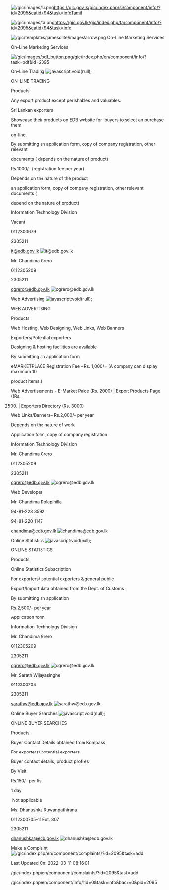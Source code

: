 <!-- Source: https://gic.gov.lk/gic/index.php/en/component/info/?id=2095&catid=94&task=info -->

![/gic/images/si.png](/gic/images/si.png)https://gic.gov.lk/gic/index.php/si/component/info/?id=2095&catid=94&task=infoTamil

![/gic/images/ta.png](/gic/images/ta.png)https://gic.gov.lk/gic/index.php/ta/component/info/?id=2095&catid=94&task=info

![/gic/templates/jamesolite/images/arrow.png](/gic/templates/jamesolite/images/arrow.png) On-Line Marketing Services

On-Line Marketing Services

![/gic/images/pdf_button.png](/gic/images/pdf_button.png)/gic/index.php/en/component/info/?task=pdf&id=2095

On–Line Trading ![javascript:void(null);](javascript:void(null);)

ON–LINE TRADING

Products

Any export product except perishables and valuables.

Sri Lankan exporters

Showcase their products on EDB website for  buyers to select an purchase them

on-line.

By submitting an application form, copy of company registration, other relevant

documents ( depends on the nature of product)

Rs.1000/- (registration fee per year)

Depends on the nature of the product

an application form, copy of company registration, other relevant documents (

depend on the nature of product)

Information Technology Division

Vacant

0112300679

2305211

it@edb.gov.lk ![it@edb.gov.lk](it@edb.gov.lk)

Mr. Chandima Grero

0112305209

2305211

cgrero@edb.gov.lk ![cgrero@edb.gov.lk](cgrero@edb.gov.lk)

Web Advertising ![javascript:void(null);](javascript:void(null);)

WEB ADVERTISING

Products

Web Hosting, Web Designing, Web Links, Web Banners

Exporters/Potential exporters

Designing & hosting facilities are available

By submitting an application form

eMARKETPLACE Registration Fee - Rs. 1,000/= (A company can display maximum 10

product items.)

Web Advertisements - E-Market Palce (Rs. 2000) | Export Products Page ((Rs.

2500) | Exporters Directory (Rs. 3000)

Web Links/Banners– Rs.2,000/- per year

Depends on the nature of work

Application form, copy of company registration

Information Technology Division

Mr. Chandima Grero

0112305209

2305211

cgrero@edb.gov.lk ![cgrero@edb.gov.lk](cgrero@edb.gov.lk)

Web Developer

Mr. Chandima Dolapihilla

94-81-223 3592

94-81-220 1147

chandima@edb.gov.lk ![chandima@edb.gov.lk](chandima@edb.gov.lk)

Online Statistics ![javascript:void(null);](javascript:void(null);)

ONLINE STATISTICS

Products

Online Statistics Subscription

For exporters/ potential exporters & general public

Export/Import data obtained from the Dept. of Customs

By submitting an application

Rs.2,500/- per year

Application form

Information Technology Division

Mr. Chandima Grero

0112305209

2305211

cgrero@edb.gov.lk ![cgrero@edb.gov.lk](cgrero@edb.gov.lk)

Mr. Sarath Wijayasinghe

0112300704

2305211

sarathw@edb.gov.lk ![sarathw@edb.gov.lk](sarathw@edb.gov.lk)

Online Buyer Searches ![javascript:void(null);](javascript:void(null);)

ONLINE BUYER SEARCHES

Products

Buyer Contact Details obtained from Kompass

For exporters/ potential exporters

Buyer contact details, product profiles

By Visit

Rs.150/- per list

1 day

 Not applicable

Ms. Dhanushka Ruwanpathirana

0112300705-11 Ext. 307

2305211

dhanushka@edb.gov.lk ![dhanushka@edb.gov.lk](dhanushka@edb.gov.lk)

Make a Complaint ![/gic/index.php/en/component/complaints/?id=2095&task=add](/gic/index.php/en/component/complaints/?id=2095&task=add)

Last Updated On: 2022-03-11 08:16:01

/gic/index.php/en/component/complaints/?id=2095&task=add

/gic/index.php/en/component/info/?id=0&task=info&back=0&pid=2095